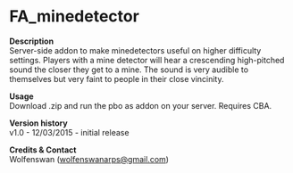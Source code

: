 FA_minedetector
==

**Description**<br/>
Server-side addon to make minedetectors useful on higher difficulty settings. Players with a mine detector will hear a crescending high-pitched sound the closer they get to a mine. The sound is very audible to themselves but very faint to people in their close vincinity.

**Usage**<br/>
Download .zip and run the pbo as addon on your server. Requires CBA.

**Version history**<br/>
v1.0 - 12/03/2015 - initial release

**Credits & Contact**<br/>
Wolfenswan (wolfenswanarps@gmail.com)